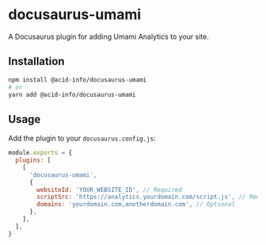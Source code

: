 # docusaurus-umami

A Docusaurus plugin for adding Umami Analytics to your site.

## Installation

```bash
npm install @acid-info/docusaurus-umami
# or
yarn add @acid-info/docusaurus-umami
```

## Usage

Add the plugin to your `docusaurus.config.js`:

```js
module.exports = {
  plugins: [
    [
      'docusaurus-umami',
      {
        websiteId: 'YOUR_WEBSITE_ID', // Required
        scriptSrc: 'https://analytics.yourdomain.com/script.js', // Required
        domains: 'yourdomain.com,anotherdomain.com', // Optional
      },
    ],
  ],
}
```
